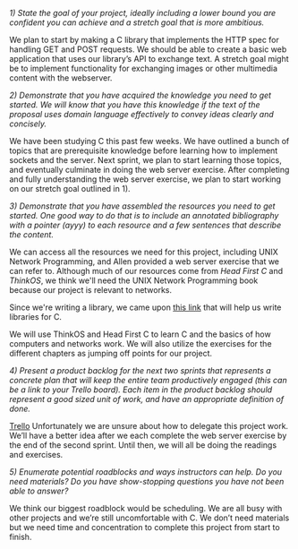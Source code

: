 *1) State the goal of your project, ideally including a lower bound you are confident you can achieve and a stretch goal that is more ambitious.*

We plan to start by making a C library that implements the HTTP spec for handling GET and POST requests. We should be able to create a basic web application that uses our library’s API to exchange text. A stretch goal might be to implement functionality for exchanging images or other multimedia content with the webserver.

*2) Demonstrate that you have acquired the knowledge you need to get started.  We will know that you have this knowledge if the text of the proposal uses domain language effectively to convey ideas clearly and concisely.*


We have been studying C this past few weeks. We have outlined a bunch of topics that are prerequisite knowledge before learning how to implement sockets and the server. Next sprint, we plan to start learning those topics, and eventually culminate in doing the web server exercise. After completing and fully understanding  the web server exercise, we plan to start working on our stretch goal outlined in 1). 

*3) Demonstrate that you have assembled the resources you need to get started.  One good way to do that is to include an annotated bibliography with a pointer (ayyy) to each resource and a few sentences that describe the content.*


We can access all the resources we need for this project, including UNIX Network Programming, and Allen provided a web server exercise that we can refer to. Although much of our resources come from *Head First C* and *ThinkOS*, we think we'll need the UNIX Network Programming book because our project is relevant to networks. 

Since we're writing a library, we came upon [this link](http://www.cs.dartmouth.edu/%7Ecampbell/cs50/buildlib.html) that will help us write libraries for C. 

We will use ThinkOS and Head First C to learn C and the basics of how computers and networks work. We will also utilize the exercises for the different chapters as jumping off points for our project.

*4) Present a product backlog for the next two sprints that represents a concrete plan that will keep the entire team productively engaged (this can be a link to your Trello board).  Each item in the product backlog should represent a good sized unit of work, and have an appropriate definition of done.*

[Trello](https://trello.com/b/FRsVFBpp)
Unfortunately we are unsure about how to delegate this project work. We’ll have a better idea after we each complete the web server exercise by the end of the second sprint. Until then, we will all be doing the readings and exercises. 

*5) Enumerate potential roadblocks and ways instructors can help.  Do you need materials?  Do you have show-stopping questions you have not been able to answer?*

We think our biggest roadblock would be scheduling. We are all busy with other projects and we’re still uncomfortable with C. We don’t need materials but we need time and concentration to complete this project from start to finish. 
